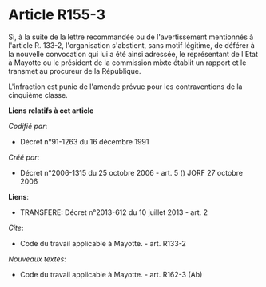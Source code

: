 # Article R155-3

Si, à la suite de la lettre recommandée ou de l'avertissement mentionnés à l'article R. 133-2, l'organisation s'abstient,
sans motif légitime, de déférer à la nouvelle convocation qui lui a été ainsi adressée, le représentant de l'Etat à Mayotte
ou le président de la commission mixte établit un rapport et le transmet au procureur de la République.

L'infraction est punie de l'amende prévue pour les contraventions de la cinquième classe.

**Liens relatifs à cet article**

_Codifié par_:

  - Décret n°91-1263 du 16 décembre 1991

_Créé par_:

  - Décret n°2006-1315 du 25 octobre 2006 - art. 5 () JORF 27 octobre 2006

**Liens**:

  - TRANSFERE: Décret n°2013-612 du 10 juillet 2013 - art. 2

_Cite_:

  - Code du travail applicable à Mayotte. - art. R133-2

_Nouveaux textes_:

  - Code du travail applicable à Mayotte. - art. R162-3 (Ab)
